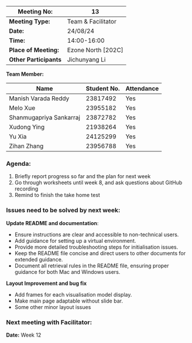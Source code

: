 | **Meeting No:** | 13 |
| --- | --- |
| **Meeting Type:** | Team & Facilitator |
| **Date:** | 24/08/24 |
| **Time:** | 14:00-16:00 |
| **Place of Meeting:** | Ezone North [202C] |
| **Other Participants** | Jichunyang Li |

**Team Member:**

| **Name** | **Student No.** | **Attendance** |
| --- | --- | --- |
| Manish Varada Reddy | 23817492 | Yes |
| Melo Xue | 23955182 | Yes |
| Shanmugapriya Sankarraj | 23872782 | Yes |
| Xudong Ying | 21938264 | Yes |
| Yu Xia | 24125299 | Yes |
| Zihan Zhang | 23956788 | Yes |

### Agenda:

1. Briefly report progress so far and the plan for next week
2. Go through worksheets until week 8, and ask questions about GitHub recording 
3. Remind to finish the take home test

### Issues need to be solved by next week:

**Update README and documentation**:

- Ensure instructions are clear and accessible to non-technical users.
- Add guidance for setting up a virtual environment.
- Provide more detailed troubleshooting steps for initialisation issues.
- Keep the README file concise and direct users to other documents for extended guidance.
- Document all retrieval rules in the README file, ensuring proper guidance for both Mac and Windows users.

**Layout Improvement and bug fix**

- Add frames for each visualisation model display.
- Make main page adaptable without slide bar.
- Some other minor layout issues

### Next meeting with Facilitator:

**Date:** Week 12